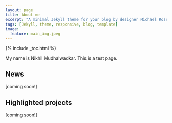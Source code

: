 ```yaml
---
layout: page
title: About me
excerpt: "A minimal Jekyll theme for your blog by designer Michael Rose."
tags: [Jekyll, theme, responsive, blog, template]
image:
  feature: main_img.jpeg
---
```


{% include _toc.html %}

My name is Nikhil Mudhalwadkar. This is a test page. 

## News

[coming soon!]

## Highlighted projects

[coming soon!]
